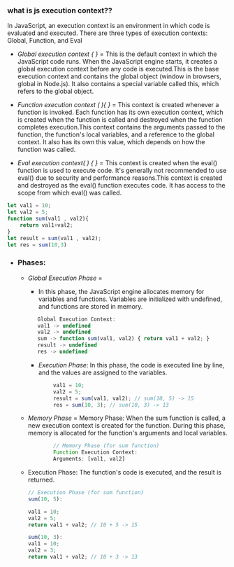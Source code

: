 ### what is js execution context??
In JavaScript, an execution context is an environment in which code is evaluated and executed. There are three types of execution contexts: Global, Function, and Eval
* *Global execution context { }* = This is the default context in which the JavaScript code runs. When the JavaScript engine starts, it creates a global execution context before any code is executed.This is the base execution context and contains the global object (window in browsers, global in Node.js). It also contains a special variable called this, which refers to the global object.

* *Function execution context ( ){ }* = This context is created whenever a function is invoked. Each function has its own execution context, which is created when the function is called and destroyed when the function completes execution.This context contains the arguments passed to the function, the function's local variables, and a reference to the global context. It also has its own this value, which depends on how the function was called.
* *Eval execution context( ) { }* =  This context is created when the eval() function is used to execute code. It's generally not recommended to use eval() due to security and performance reasons.This context is created and destroyed as the eval() function executes code. It has access to the scope from which eval() was called.

``` javascript
let val1 = 10;
let val2 = 5;
function sum(val1 , val2){
    return val1+val2;
}
let result = sum(val1 , val2);
let res = sum(10,3)
```
* ###  Phases:
  * *Global Execution Phase* = 
    * In this phase, the JavaScript engine allocates memory for variables and functions. Variables are initialized with undefined, and functions are stored in memory.
     ``` js
        Global Execution Context:
        val1 -> undefined
        val2 -> undefined
        sum -> function sum(val1, val2) { return val1 + val2; }
        result -> undefined
        res -> undefined

    ```
    * *Execution Phase*: In this phase, the code is executed line by line, and the values are assigned to the variables.

    ``` javascript
            val1 = 10;
            val2 = 5;
            result = sum(val1, val2); // sum(10, 5) -> 15
            res = sum(10, 3); // sum(10, 3) -> 13
    ```
  * *Memory Phase* = Memory Phase: When the sum function is    called, a new execution context is created for the function. During this phase, memory is allocated for the function's arguments and local variables.

    ``` javascript
            // Memory Phase (for sum function)
            Function Execution Context:
            Arguments: [val1, val2]
    ```

   * Execution Phase: The function's code is executed, and the result is returned.

        ```javascript
        // Execution Phase (for sum function)
        sum(10, 5): 

        val1 = 10;
        val2 = 5;
        return val1 + val2; // 10 + 5 -> 15

        sum(10, 3):
        val1 = 10;
        val2 = 3;
        return val1 + val2; // 10 + 3 -> 13
        ```
